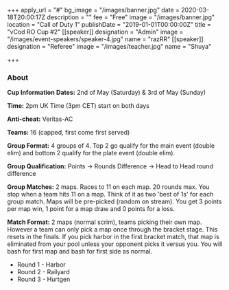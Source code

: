 +++
apply_url = "#"
bg_image = "/images/banner.jpg"
date = 2020-03-18T20:00:17Z
description = ""
fee = "Free"
image = "/images/banner.jpg"
location = "Call of Duty 1"
publishDate = "2019-01-01T00:00:00Z"
title = "vCod RO Cup #2"
[[speaker]]
designation = "Admin"
image = "/images/event-speakers/speaker-4.jpg"
name = "razRR"
[[speaker]]
designation = "Referee"
image = "/images/teacher.jpg"
name = "Shuya"

+++
### About

**Cup Information** **Dates:** 2nd of May (Saturday) & 3rd of May (Sunday)

**Time:** 2pm UK Time (3pm CET) start on both days

**Anti-cheat:** Veritas-AC

**Teams:** 16 (capped, first come first served)

**Group Format:** 4 groups of 4. Top 2 go qualify for the main event (double elim) and bottom 2 qualify for the plate event (double elim).

**Group Qualification:** Points -> Rounds Difference -> Head to Head round difference

**Group Matches:** 2 maps. Races to 11 on each map. 20 rounds max. You stop when a team hits 11 on a map. Think of it as two 'best of 1s' for each group match. Maps will be pre-picked (random on stream). You get 3 points per map win, 1 point for a map draw and 0 points for a loss.

**Match Format:** 2 maps (normal scrim), teams picking their own map. However a team can only pick a map once through the bracket stage. This resets in the finals. If you pick harbor in the first bracket match, that map is eliminated from your pool unless your opponent picks it versus you. You will bash for first map and bash for first side as normal.

* Round 1 - Harbor
* Round 2 - Railyard
* Round 3 - Hurtgen